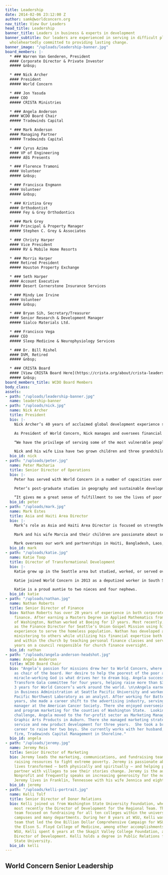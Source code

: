 ```yaml
---
title: Leadership
date: 2014-02-06 23:12:00 Z
author: samk@worldconcern.org
nav_title: View Our Leaders
head_title: Leadership
banner_title: Leaders in business & experts in development
banner_subtitle: Our leaders are experienced in serving in difficult places and are
  wholeheartedly committed to providing lasting change.
banner_image: "/uploads/leadership-banner.jpg"
board_members: |-
  * ### Warren Van Genderen, President
  #### Corporate Director & Private Investor
  ##### &nbsp;

  * ### Nick Archer
  #### President
  ##### World Concern

  * ### Jon Yasuda
  #### COO
  ##### CRISTA Ministries

  * ### Angela Anderson
  #### WCDO Board Chair
  ##### Tradewinds Capital

  * ### Mark Anderson
  #### Managing Partner
  ##### Tradewinds Capital

  * ### Cyrus Azima
  #### VP of Engineering
  ##### AEG Presents

  * ### Florence Tramoni
  #### Volunteer
  ##### &nbsp;

  * ### Francisca Engmann
  #### Volunteer
  ##### &nbsp;

  * ### Kristina Grey
  #### Orthodontist
  ##### Fey & Grey Orthodontics

  * ### Mark Grey
  #### Principal & Property Manager
  ##### Stephen C. Grey & Associates

  * ### Christy Harper
  #### Vice President
  ##### RV & Mobile Home Resorts

  * ### Morris Harper
  #### Retired President
  ##### Houston Property Exchange

  * ### Seth Harper
  #### Account Executive
  ##### Desert Cornerstone Insurance Services

  * ### Mindy Lee Irvine
  #### Volunteer
  ##### &nbsp;

  * ### Bryan Sih, Secretary/Treasurer
  #### Senior Research & Development Manager
  ##### Sialco Materials Ltd.

  * ### Francisco Vega
  #### CEO
  ##### Sleep Medicine & Neurophysiology Services

  * ### Dr. Bill Rishel
  #### DVM, Retired
  ##### &nbsp;

  * ### CRISTA Board
  #### [View CRISTA Board Here](https://crista.org/about/crista-leadership/ "View Here")
  ##### &nbsp;
board_members_title: WCDO Board Members
body_class: 
assets:
- path: "/uploads/leadership-banner.jpg"
  name: leadership-banner
- path: "/uploads/nick.jpg"
  name: Nick Archer
  title: President
  bio: |-
    Nick Archer’s 40 years of acclaimed global development experience span four continents and include 22 years of service at World Concern in a myriad of different leadership roles, including Vice President, and Acting President. He passed with Distinction, a Masters in Rural Society Development from the University of Reading, England. He holds certifications in International Development, Security Management, and Conflict Resolution.

    As President of World Concern, Nick manages and oversees financial and business development strategies for the ministry, while representing the organization’s interest and programs with various partner agencies, consortiums, associations, churches and donors.

    “We have the privilege of serving some of the most vulnerable people around the world at a time when conflict and climate change are undermining people’s ability to not only provide a meaningful future for their families, but even survive,” explains Nick. "Poverty, in its myriad forms, continues to extinguish the dignity of many, rob children of their childhood, and consign people to a life without hope. Our work is to stand alongside those we serve, and reflect in what we do, how we do it, and what we say, the love and grace of God at the point of peoples' need.”

    Nick and his wife Lisa have two grown children and three grandchildren.
  bio_id: nick
- path: "/uploads/peter.jpg"
  name: Peter Macharia
  title: Senior Director of Operations
  bio: |-
    Peter has served with World Concern in a number of capacities over the past 10 years, including as a regional grant writer, country director for South Sudan, Kenya country director, Africa regional disaster response director, Africa Area Director and currently as Senior Director of Operations.

    Peter’s post-graduate studies in geography and sustainable development attained in Kenya and the Netherlands, combined with nearly two decades of experience in development, have equipped him with skills to serve in this capacity.

    “It gives me a great sense of fulfillment to see the lives of poor individuals and communities transformed to abundance,” says Peter. “We work with marginalized and vulnerable communities to help them overcome poverty, build their resilience to disaster and climate change, and achieve holistic development. I am blessed to support such a dedicated team working so hard to create sustainable water systems, develop community managed financial institutions that bring affordable and convenient financial services to the very poor, and improve food security and nutrition to impoverished families.”
  bio_id: peter
- path: "/uploads/mark.jpg"
  name: Mark Estes
  title: Asia and Haiti Area Director
  bio: |-
    Mark’s role as Asia and Haiti Area Director is focused on strengthening and expanding national programs through quality initiatives and empowering leadership and partners to serve the unreached poor with the Light of the Gospel. Since Mark joined our team in early 2011 and relocated to Bangkok, Thailand, Mark led the restructure of the Asia Office to move additional investments to our field programs and aligned to area and country level plans to new global strategies that have positioned expanded programs in our operational countries as well as new partnership opportunities.

    Mark and his wife Marcia and their children are passionate about serving vulnerable and unreached children. They relocated to Seattle in 2015 where Mark continues his Asia leadership role and supports leadership development, strategic planning and expanded operational opportunities to increase World Concern’s qualitative as well as quantitative ministry to the poor. Mark holds an MA from Eastern University in International Organizational Leadership and brings over a decade of private sector corporate leadership and 20 years of International Leadership experience with another major Global Non Profits.

    Mark oversees our work and partnerships in Haiti, Bangladesh, Laos, Nepal, Myanmar, Sri Lanka, and Vietnam.
  bio_id: mark
- path: "/uploads/katie.jpg"
  name: Katie Toop
  title: Director of Transformational Development
  bio: |-
    Katie grew up in the Seattle area but studied, worked, or served overseas for 13 years. She holds a Bachelor of Science in Physics from Bethel in Minnesota and a Master of Science with Distinction in Water and Environmental Management from Loughborough University’s Water, Engineering and Development Centre in the UK. Her international experience includes field-based positions and consultancies in both disaster response and community development in South and Central Asia and East Africa. Katie’s field work began with a focus on domestic water supply and sanitation but later broadened to integrated community development.

    Katie joined World Concern in 2013 as a deputized worker in South Sudan. From 2014-2016, she served as World Concern’s Transformational Development Specialist for Africa, based in Nairobi. In 2016, she became the Director of Transformational Development and eventually moved back to Seattle. She loves teaching and facilitating, meeting new people, learning about new cultures, and leading worship. Compelled by God’s heart of relentless love for the poor and oppressed, her passion and commitment is to demonstrate compassion and promote justice wherever the Lord may lead.

    Katie is a proud auntie to two nieces and four nephews.
  bio_id: katie
- path: "/uploads/nathan.jpg"
  name: Nathan Roberts
  title: Senior Director of Finance
  bio: Nathan Roberts has over 20 years of experience in both corporate and nonprofit
    finance. After earning a Masters Degree in Applied Mathematics from the University
    of Washington, Nathan worked at Boeing for 17 years. Most recently, he served
    as the Finance Director for Seattle’s Union Gospel Mission using his business
    experience to serve the homeless population. Nathan has developed a passion for
    ministering to others while utilizing his financial expertise both vocationally
    and within the church by teaching personal finance classes and serving for two
    years on a council responsible for church finance oversight.
  bio_id: nathan
- path: "/uploads/angela-anderson-headshot.jpg"
  name: Angela Anderson
  title: WCDO Board Chair
  bio: "Angela’s passion for missions drew her to World Concern, where she serves
    as chair of the board. Her desire to help the poorest of the poor and serve a
    miracle-working God is what drives her to dream big. Angela successfully led the
    Transform Gala committee for four years, helping raise more than $3 million over
    3 years for World Concern’s work around the world. \n\nAngela earned her degree
    in Business Administration at Seattle Pacific University and worked for Battelle
    Pacific Northwest Laboratory as an analyst. After working for Battelle for six
    years, she made a career shift to the advertising industry, serving as marketing
    manager at the American Cancer Society. There she enjoyed overseeing market research
    and program marketing for the counties of Washington State.  Looking for another
    challenge, Angela moved to the for-profit sector as Marketing Manager for Baseline
    Graphic Arts Products in Auburn. There she managed marketing strategy, customer
    service and new product development for three years.  She took a break from her
    career to raise her two boys. She currently works with her husband, Mark, at their
    firm, Tradewinds Capital Management in Shoreline."
  bio_id: angela
- path: "/uploads/jeremy.jpg"
  name: Jeremy Reis
  title: Senior Director of Marketing
  bio: Jeremy leads the marketing, communications, and fundraising team at World Concern,
    raising resources to fight extreme poverty. Jeremy is passionate about seeing
    lives transformed – both physically and spiritually – and helping people and organizations
    partner with villages to see their stories change. Jeremy is the author of Magnetic
    Nonprofit and frequently speaks on increasing generosity for the nonprofit sector.
    Jeremy lives in Franklin, Tennessee with his wife Jennica and eight children.
  bio_id: jeremy
- path: "/uploads/kelli-portrait.jpg"
  name: Kelli Tolf
  title: Senior Director of Donor Relations
  bio: Kelli joined us from Washington State University Foundation, where she was
    most recently the Director of Development for the Regional Team. The regional
    team focused on fundraising for all ten colleges within the university, four branch
    campuses and many departments. During her 8 years at WSU, Kelli was part of the
    team that led the One Billion Dollar Comprehensive Campaign for WSU and formed
    the Elson S. Floyd College of Medicine, among other accomplishments. Prior to
    WSU, Kelli spent 6 years at the Skagit Valley College Foundation, as Assistant
    Director of Development. Kelli holds a degree in Public Relations from Washington
    State University.
  bio_id: kelli
---
```


## World Concern Senior Leadership
